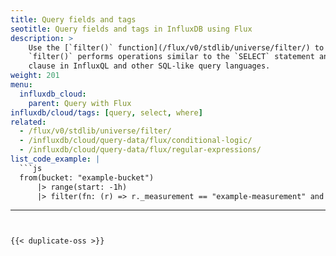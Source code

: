 ```yaml
---
title: Query fields and tags
seotitle: Query fields and tags in InfluxDB using Flux
description: >
    Use the [`filter()` function](/flux/v0/stdlib/universe/filter/) to query data based on fields, tags, or any other column value.
    `filter()` performs operations similar to the `SELECT` statement and the `WHERE`
    clause in InfluxQL and other SQL-like query languages.
weight: 201
menu:
  influxdb_cloud:
    parent: Query with Flux
influxdb/cloud/tags: [query, select, where]
related:
  - /flux/v0/stdlib/universe/filter/
  - /influxdb/cloud/query-data/flux/conditional-logic/
  - /influxdb/cloud/query-data/flux/regular-expressions/
list_code_example: |
  ```js
  from(bucket: "example-bucket")
      |> range(start: -1h)
      |> filter(fn: (r) => r._measurement == "example-measurement" and r._field == "example-field" and r.tag == "example-tag")
  ```
---
```


{{< duplicate-oss >}}